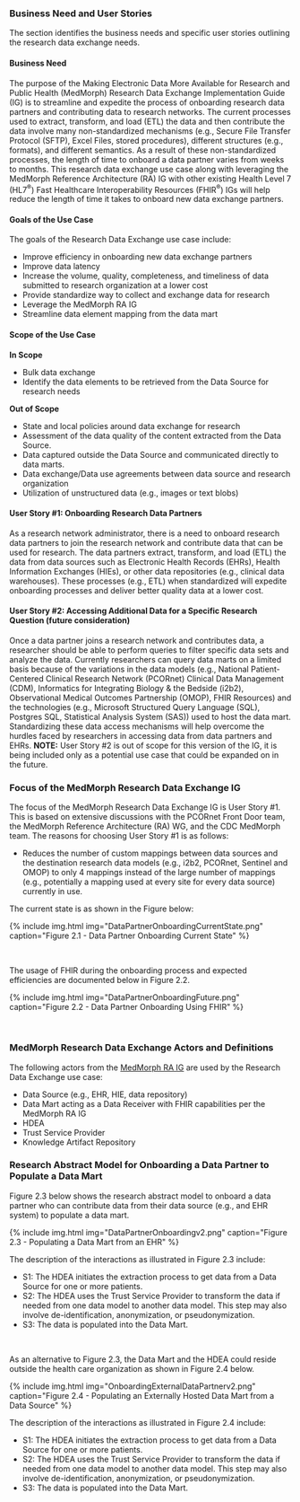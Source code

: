 ### Business Need and User Stories
The section identifies the business needs and specific user stories outlining the research data exchange needs.

#### Business Need
The purpose of the Making Electronic Data More Available for Research and Public Health (MedMorph) Research Data Exchange Implementation Guide (IG) is to streamline and expedite the process of onboarding research data partners and contributing data to research networks. The current processes used to extract, transform, and load (ETL) the data and then contribute the data involve many non-standardized mechanisms (e.g., Secure File Transfer Protocol (SFTP), Excel Files, stored procedures), different structures (e.g., formats), and different semantics. As a result of these non-standardized processes, the length of time to onboard a data partner varies from weeks to months. This research data exchange use case along with leveraging the MedMorph Reference Architecture (RA) IG with other existing Health Level 7 (HL7<sup>®</sup>) Fast Healthcare Interoperability Resources (FHIR<sup>®</sup>) IGs will help reduce the length of time it takes to onboard new data exchange partners. 

#### Goals of the Use Case
The goals of the Research Data Exchange use case include:
* Improve efficiency in onboarding new data exchange partners
* Improve data latency 
* Increase the volume, quality, completeness, and timeliness of data submitted to research organization at a lower cost
* Provide standardize way to collect and exchange data for research
* Leverage the MedMorph RA IG
* Streamline data element mapping from the data mart 

#### Scope of the Use Case

**In Scope**
* Bulk data exchange
* Identify the data elements to be retrieved from the Data Source for research needs

**Out of Scope**
* State and local policies around data exchange for research 
* Assessment of the data quality of the content extracted from the Data Source.
* Data captured outside the Data Source and communicated directly to data marts.
* Data exchange/Data use agreements between data source and research organization
* Utilization of unstructured data (e.g., images or text blobs)
 
#### User Story #1: Onboarding Research Data Partners
As a research network administrator, there is a need to onboard research data partners to join the research network and contribute data that can be used for research. The data partners extract, transform, and load (ETL) the data from data sources such as Electronic Health Records (EHRs), Health Information Exchanges (HIEs), or other data repositories (e.g., clinical data warehouses). These processes (e.g., ETL) when standardized will expedite onboarding processes and deliver better quality data at a lower cost.

#### User Story #2: Accessing Additional Data for a Specific Research Question (future consideration)
Once a data partner joins a research network and contributes data, a researcher should be able to perform queries to filter specific data sets and analyze the data. Currently researchers can query data marts on a limited basis because of the variations in the data models (e.g., National Patient-Centered Clinical Research Network (PCORnet) Clinical Data Management (CDM), Informatics for Integrating Biology & the Bedside (i2b2), Observational Medical Outcomes Partnership (OMOP), FHIR Resources) and the technologies (e.g., Microsoft Structured Query Language (SQL), Postgres SQL, Statistical Analysis System (SAS)) used to host the data mart. Standardizing these data access mechanisms will help overcome the hurdles faced by researchers in accessing data from data partners and EHRs. 
**NOTE:** User Story #2 is out of scope for this version of the IG, it is being included only as a potential use case that could be expanded on in the future.

### Focus of the MedMorph Research Data Exchange IG 

The focus of the MedMorph Research Data Exchange IG is User Story #1. This is based on extensive discussions with the PCORnet Front Door team, the MedMorph Reference Architecture (RA) WG, and the CDC MedMorph team. The reasons for choosing User Story #1 is as follows:

* Reduces the number of custom mappings between data sources and the destination research data models (e.g., i2b2, PCORnet, Sentinel and OMOP) to only 4 mappings instead of the large number of mappings (e.g., potentially a mapping used at every site for every data source) currently in use.

The current state is as shown in the Figure below:

{% include img.html img="DataPartnerOnboardingCurrentState.png" caption="Figure 2.1 - Data Partner Onboarding Current State" %}

<br/>

The usage of FHIR during the onboarding process and expected efficiencies are documented below in Figure 2.2.


{% include img.html img="DataPartnerOnboardingFuture.png" caption="Figure 2.2 - Data Partner Onboarding Using FHIR" %}


<br/>

### MedMorph Research Data Exchange Actors and Definitions

The following actors from the [MedMorph RA IG]({{site.data.fhir.ver.medmorphIg}}/usecases.html#medmorph-actors-and-definitions) are used by the Research Data Exchange use case:

* Data Source (e.g., EHR, HIE, data repository)
* Data Mart acting as a Data Receiver with FHIR capabilities per the MedMorph RA IG
* HDEA
* Trust Service Provider
* Knowledge Artifact Repository

### Research Abstract Model for Onboarding a Data Partner to Populate a Data Mart

Figure 2.3 below shows the research abstract model to onboard a data partner who can contribute data from their data source (e.g., and EHR system) to populate a data mart.

{% include img.html img="DataPartnerOnboardingv2.png" caption="Figure 2.3 - Populating a Data Mart from an EHR" %}

The description of the interactions as illustrated in Figure 2.3 include:
* S1: The HDEA initiates the extraction process to get data from a Data Source for one or more patients.
* S2: The HDEA uses the Trust Service Provider to transform the data if needed from one data model to another data model. This step may also involve de-identification, anonymization, or pseudonymization.
* S3: The data is populated into the Data Mart.

<br>

As an alternative to Figure 2.3, the Data Mart and the HDEA could reside outside the health care organization as shown in Figure 2.4 below. 

{% include img.html img="OnboardingExternalDataPartnerv2.png" caption="Figure 2.4 - Populating an Externally Hosted Data Mart from a Data Source" %}

The description of the interactions as illustrated in Figure 2.4 include:
* S1: The HDEA initiates the extraction process to get data from a Data Source for one or more patients.
* S2: The HDEA uses the Trust Service Provider to transform the data if needed from one data model to another data model. This step may also involve de-identification, anonymization, or pseudonymization.
* S3: The data is populated into the Data Mart.

<br>

